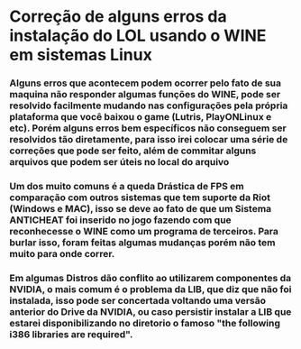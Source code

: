 # <H1> Correção de alguns erros da instalação do LOL usando o WINE em sistemas Linux </h1>

<h3> Alguns erros que acontecem podem ocorrer pelo fato de sua maquina não responder algumas funções do WINE, pode ser resolvido facilmente mudando nas configurações pela própria plataforma que você baixou o game (Lutris, PlayONLinux e etc). Porém alguns erros bem específicos não conseguem ser resolvidos tão diretamente, para isso irei colocar uma série de correções que pode ser feito, além de commitar alguns arquivos que podem ser úteis no local do arquivo </h3>


<h3> Um dos muito comuns é a queda Drástica de FPS em comparação com outros sistemas que tem suporte da Riot (Windows e MAC), isso se deve ao fato de que um Sistema ANTICHEAT foi inserido no jogo fazendo com que reconhecesse o WINE como um programa de terceiros. Para burlar isso, foram feitas algumas mudanças porém não tem muito para onde correr. </h3> 

<h3> Em algumas Distros dão conflito ao utilizarem componentes da NVIDIA, o mais comum é o problema da LIB, que diz que não foi instalada, isso pode ser concertada voltando uma versão anterior do Drive da NVIDIA, ou caso persistir instalar a LIB que estarei disponibilizando no diretorio o famoso "the following i386 libraries are required". </h3>
